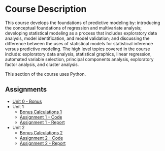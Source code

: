# Course Description

This course develops the foundations of predictive modeling by: introducing the conceptual foundations of regression and multivariate analysis; developing statistical modeling as a process that includes exploratory data analysis, model identification, and model validation; and discussing the difference between the uses of statistical models for statistical inference versus predictive modeling. The high level topics covered in the course include: exploratory data analysis, statistical graphics, linear regression, automated variable selection, principal components analysis, exploratory factor analysis, and cluster analysis.

This section of the course uses Python.

## Assignments

- [Unit 0 - Bonus](Bonus00.ipynb)
- Unit 1
	* [Bonus Calculations 1](Bonus_Calculations_1.ipynb)
	* [Assignment 1 - Code](Assignment_1.ipynb)
	* [Assignment 1 - Report](Assignment_1.pdf)
- Unit 2 
	* [Bonus Calculations 2](Bonus_Calculations_2.ipynb)
	* [Assignment 2 - Code](Assignment_2.ipynb)
	* [Assignment 2 - Report](Assignment_2.pdf)